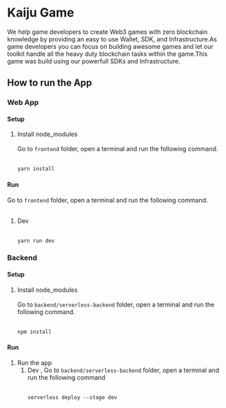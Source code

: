 # Kaiju Game

We help game developers to create Web3 games with zero blockchain knowledge by providing an easy to use Wallet, SDK, and Infrastructure.As game developers you can focus on building awesome games and let our toolkit handle all the heavy duty blockchain tasks within the game.This game was build using our powerfull SDKs and Infrastructure.

## How to run the App

### Web App

#### Setup 
1. Install node_modules<br><br>
   Go to `frontend` folder, open a terminal and run the following command.<br><br>
    ```sh
    yarn install
    ```
#### Run
Go to `frontend` folder, open a terminal and run the following command.<br><br>
1. Dev <br><br>
    ```
    yarn run dev      
    ```   

### Backend

#### Setup 
1. Install node_modules<br><br>
   Go to `backend/serverless-backend` folder, open a terminal and run the following command.<br><br>
    ```sh
    npm install
    ```

#### Run
1. Run the app
    1. Dev , Go to `backend/serverless-backend` folder, open a terminal and run the following command<br><br>
        ```
        serverless deploy --stage dev
        ```